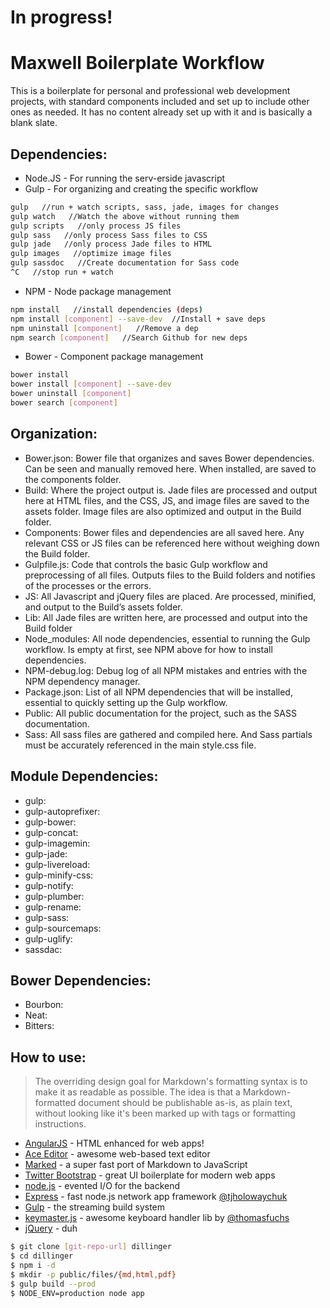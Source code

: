 # In progress!
# Maxwell Boilerplate Workflow

This is a boilerplate for personal and professional web development projects, with standard components included and set up to include other ones as needed. It has no content already set up with it and is basically a blank slate.

## Dependencies:

- Node.JS - For running the serv-erside javascript
- Gulp - For organizing and creating the specific workflow
```sh
gulp   //run + watch scripts, sass, jade, images for changes
gulp watch   //Watch the above without running them
gulp scripts   //only process JS files
gulp sass   //only process Sass files to CSS
gulp jade   //only process Jade files to HTML
gulp images   //optimize image files
gulp sassdoc   //Create documentation for Sass code
^C   //stop run + watch
```
- NPM - Node package management
```sh
npm install   //install dependencies (deps)
npm install [component] --save-dev  //Install + save deps
npm uninstall [component]   //Remove a dep
npm search [component]   //Search Github for new deps
```
- Bower - Component package management
```sh
bower install
bower install [component] --save-dev
bower uninstall [component]
bower search [component]
```

## Organization:

- Bower.json: Bower file that organizes and saves Bower dependencies. Can be seen and manually removed here. When installed, are saved to the components folder.
- Build: Where the project output is. Jade files are processed and output here at HTML files, and the CSS, JS, and image files are saved to the assets folder. Image files are also optimized and output in the Build folder.
- Components: Bower files and dependencies are all saved here. Any relevant CSS or JS files can be referenced here without weighing down the Build folder.
- Gulpfile.js: Code that controls the basic Gulp workflow and preprocessing of all files. Outputs files to the Build folders and notifies of the processes or the errors.
- JS: All Javascript and jQuery files are placed. Are processed, minified, and output to the Build’s assets folder.
- Lib: All Jade files are written here, are processed and output into the Build folder
- Node_modules: All node dependencies, essential to running the Gulp workflow. Is empty at first, see NPM above for how to install dependencies.
- NPM-debug.log: Debug log of all NPM mistakes and entries with the NPM dependency manager.
- Package.json: List of all NPM dependencies that will be installed, essential to quickly setting up the Gulp workflow.
- Public: All public documentation for the project, such as the SASS documentation.
- Sass: All sass files are gathered and compiled here. And Sass partials must be accurately referenced in the main style.css file.

## Module Dependencies:

- gulp:
- gulp-autoprefixer:
- gulp-bower:
- gulp-concat:
- gulp-imagemin:
- gulp-jade:
- gulp-livereload:
- gulp-minify-css:
- gulp-notify:
- gulp-plumber:
- gulp-rename:
- gulp-sass:
- gulp-sourcemaps:
- gulp-uglify:
- sassdac:

## Bower Dependencies:
- Bourbon:
- Neat:
- Bitters:

## How to use:



> The overriding design goal for Markdown's
> formatting syntax is to make it as readable
> as possible. The idea is that a
> Markdown-formatted document should be
> publishable as-is, as plain text, without
> looking like it's been marked up with tags
> or formatting instructions.

* [AngularJS] - HTML enhanced for web apps!
* [Ace Editor] - awesome web-based text editor
* [Marked] - a super fast port of Markdown to JavaScript
* [Twitter Bootstrap] - great UI boilerplate for modern web apps
* [node.js] - evented I/O for the backend
* [Express] - fast node.js network app framework [@tjholowaychuk]
* [Gulp] - the streaming build system
* [keymaster.js] - awesome keyboard handler lib by [@thomasfuchs]
* [jQuery] - duh

```sh
$ git clone [git-repo-url] dillinger
$ cd dillinger
$ npm i -d
$ mkdir -p public/files/{md,html,pdf}
$ gulp build --prod
$ NODE_ENV=production node app
```




[john gruber]:http://daringfireball.net/
[@thomasfuchs]:http://twitter.com/thomasfuchs
[1]:http://daringfireball.net/projects/markdown/
[marked]:https://github.com/chjj/marked
[Ace Editor]:http://ace.ajax.org
[node.js]:http://nodejs.org
[Twitter Bootstrap]:http://twitter.github.com/bootstrap/
[keymaster.js]:https://github.com/madrobby/keymaster
[jQuery]:http://jquery.com
[@tjholowaychuk]:http://twitter.com/tjholowaychuk
[express]:http://expressjs.com
[AngularJS]:http://angularjs.org
[Gulp]:http://gulpjs.com
